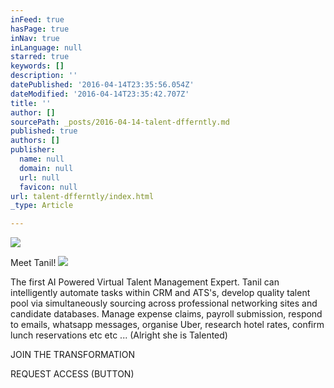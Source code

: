 ```yaml
---
inFeed: true
hasPage: true
inNav: true
inLanguage: null
starred: true
keywords: []
description: ''
datePublished: '2016-04-14T23:35:56.054Z'
dateModified: '2016-04-14T23:35:42.707Z'
title: ''
author: []
sourcePath: _posts/2016-04-14-talent-dfferntly.md
published: true
authors: []
publisher:
  name: null
  domain: null
  url: null
  favicon: null
url: talent-dfferntly/index.html
_type: Article

---
```

![](https://the-grid-user-content.s3-us-west-2.amazonaws.com/47dd6265-8e78-402e-85db-a9bb6bf6f0f9.jpg)

Meet Tanil!
![](https://s3-us-west-2.amazonaws.com/the-grid-img/p/2d66f6af98c3335d4b77f3fc5b165cda265fd0f5.png)

The first AI Powered Virtual Talent Management Expert. Tanil can intelligently automate tasks within CRM and ATS's, develop quality talent pool via simultaneously sourcing across professional networking sites and candidate databases. Manage expense claims, payroll submission, respond to emails, whatsapp messages, organise Uber, research hotel rates, confirm lunch reservations etc etc ... (Alright she is Talented)

JOIN THE TRANSFORMATION

REQUEST ACCESS (BUTTON)